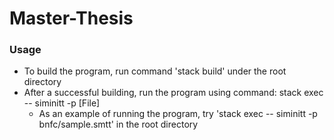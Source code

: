 # Master-Thesis

### Usage
  * To build the program, run command 'stack build' under the root directory
  * After a successful building, run the program using command: stack exec -- siminitt -p [File]
    * As an example of running the program, try 'stack exec -- siminitt -p bnfc/sample.smtt' in the root directory
